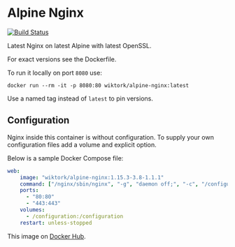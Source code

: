 # Alpine Nginx

[![Build Status](https://travis-ci.org/wiktor-k/alpine-nginx.svg?branch=master)](https://travis-ci.org/wiktor-k/alpine-nginx)

Latest Nginx on latest Alpine with latest OpenSSL.

For exact versions see the Dockerfile.

To run it locally on port `8080` use:

    docker run --rm -it -p 8080:80 wiktork/alpine-nginx:latest

Use a named tag instead of `latest` to pin versions.

## Configuration

Nginx inside this container is without configuration.
To supply your own configuration files add a volume and explicit option.

Below is a sample Docker Compose file:

```yaml
web:
    image: "wiktork/alpine-nginx:1.15.3-3.8-1.1.1"
    command: ["/nginx/sbin/nginx", "-g", "daemon off;", "-c", "/configuration/nginx.conf"]
    ports:
      - "80:80"
      - "443:443"
    volumes:
      - /configuration:/configuration
    restart: unless-stopped
```

This image on [Docker Hub][HUB].

[HUB]: https://hub.docker.com/r/wiktork/alpine-nginx
